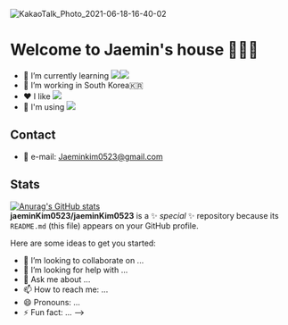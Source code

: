 ![KakaoTalk_Photo_2021-06-18-16-40-02](https://user-images.githubusercontent.com/55477102/122525114-dcc9ae80-d053-11eb-8d3a-2df842595796.png)

# Welcome to Jaemin's house 👋👋👋
- 🌱 I’m currently learning <img src="https://img.shields.io/badge/iOS-000000?style=flat-square&logo=iOS&logoColor=white"/></a><img src="https://img.shields.io/badge/Swift-FA7343?style=flat-square&logo=Swift&logoColor=white"/></a>
- :house_with_garden: I’m working in South Korea🇰🇷
- :heart: I like <img src="https://img.shields.io/badge/Apple-000000?style=flat-square&logo=Apple&logoColor=white"/></a>
- :hammer: I'm using <img src="https://img.shields.io/badge/Xcode-147EFB?style=flat-square&logo=Xcode&logoColor=white"/></a>

## Contact
- :email: e-mail: Jaeminkim0523@gmail.com

## Stats
[![Anurag's GitHub stats](https://github-readme-stats.vercel.app/api?username=jaeminkim0523&show_icons=true&theme=dark&text_color=ffffff&title_color=ffffff&icon_color=ffffff)](https://github.com/jaeminkim0523/github-readme-stats)   
**jaeminKim0523/jaeminKim0523** is a ✨ _special_ ✨ repository because its `README.md` (this file) appears on your GitHub profile.

Here are some ideas to get you started:

- 👯 I’m looking to collaborate on ...
- 🤔 I’m looking for help with ...
- 💬 Ask me about ...
- 📫 How to reach me: ...
- 😄 Pronouns: ...
- ⚡ Fun fact: ...
-->
